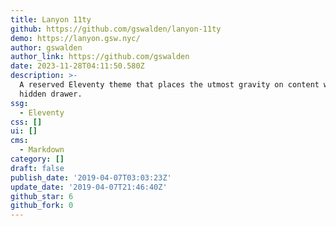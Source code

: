 ```yaml
---
title: Lanyon 11ty
github: https://github.com/gswalden/lanyon-11ty
demo: https://lanyon.gsw.nyc/
author: gswalden
author_link: https://github.com/gswalden
date: 2023-11-28T04:11:50.580Z
description: >-
  A reserved Eleventy theme that places the utmost gravity on content with a
  hidden drawer.
ssg:
  - Eleventy
css: []
ui: []
cms:
  - Markdown
category: []
draft: false
publish_date: '2019-04-07T03:03:23Z'
update_date: '2019-04-07T21:46:40Z'
github_star: 6
github_fork: 0
---
```

